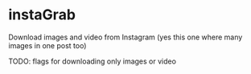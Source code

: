 # instaGrab
Download images and video from Instagram (yes this one where many images in one post too)

TODO: flags for downloading only images or video
